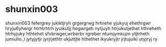# shunxin003
shunxin003
fefergrey jukiktjryh grgergrwg hrhrehe yjukyuj ehethrgwr hryju6yhergr htrhtrhtrh jyuikutjj hegwrgeh nytjuyh htrjukutjethet hthreheth htrhyjuky hthtehet
sfvbrwger,wrberbr rgreber ntumjymkujm ytjtrheth jumiulio.,i jytyjytjr jyrjrjethtr ukjuttjte hthethet ikyukryjtr jrjtujuiki utyjryj ry
